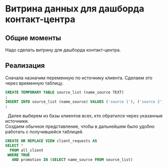 # Витрина данных для дашборда контакт-центра

## Общие моменты
Надо сделать витрину для дашборда контакт-центра.

## Реализация
Сначала назначим переменную по источнику клиента. Сделаем это через временную таблицу.
```sql
CREATE TEMPORARY TABLE source_list (name_source TEXT)
;
INSERT INTO source_list (name_source) VALUES ('source 1'), ('source 2'), ('source 3'), ('source 4')
;
```
&nbsp;
Далее выберем из базы клиентов всех, кто обратился через указанные источники. \
Создаем обычное представление, чтобы в дальнейшем было удобно работать с получившейся таблицей.
```sql
CREATE OR REPLACE VIEW client_requests AS
SELECT *
  FROM all_client
 WHERE TRUE 
   AND promotion IN (SELECT name_source FROM source_list)
```
